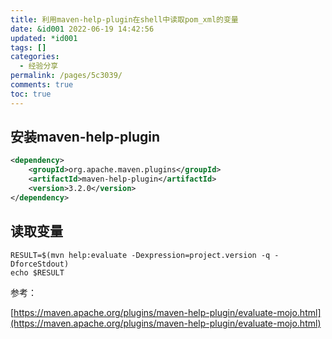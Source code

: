 ```yaml
---
title: 利用maven-help-plugin在shell中读取pom_xml的变量
date: &id001 2022-06-19 14:42:56
updated: *id001
tags: []
categories:
  - 经验分享
permalink: /pages/5c3039/
comments: true
toc: true
---
```

## 安装maven-help-plugin

```xml
<dependency>
    <groupId>org.apache.maven.plugins</groupId>
    <artifactId>maven-help-plugin</artifactId>
    <version>3.2.0</version>
</dependency>
```

## 读取变量

```
RESULT=$(mvn help:evaluate -Dexpression=project.version -q -DforceStdout)
echo $RESULT
```

参考：

[https://maven.apache.org/plugins/maven-help-plugin/evaluate-mojo.html](https://maven.apache.org/plugins/maven-help-plugin/evaluate-mojo.html)